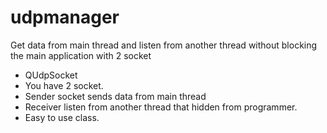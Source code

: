 # udpmanager
Get data from main thread and listen from another thread without blocking the main application with 2 socket

- QUdpSocket
- You have 2 socket.
- Sender socket sends data from main thread
- Receiver listen from another thread that hidden from programmer.
- Easy to use class.
